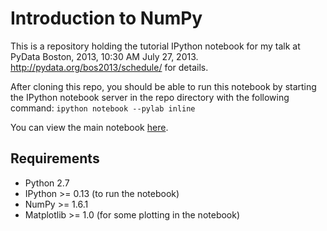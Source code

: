 Introduction to NumPy
=====================

This is a repository holding the tutorial IPython notebook for my talk at PyData Boston, 2013, 10:30 AM July 27, 2013.  http://pydata.org/bos2013/schedule/ for details. 

After cloning this repo, you should be able to run this notebook by starting the IPython notebook server in the repo directory with the following command:  `ipython notebook --pylab inline`

You can view the main notebook [here](http://nbviewer.ipython.org/urls/raw.github.com/andrewgiessel/pydata_bos_2013_intro_to_numpy/master/Introduction%2520To%2520NumPy.ipynb).

Requirements
------------

* Python 2.7
* IPython >= 0.13 (to run the notebook)
* NumPy >= 1.6.1
* Matplotlib >= 1.0 (for some plotting in the notebook)
